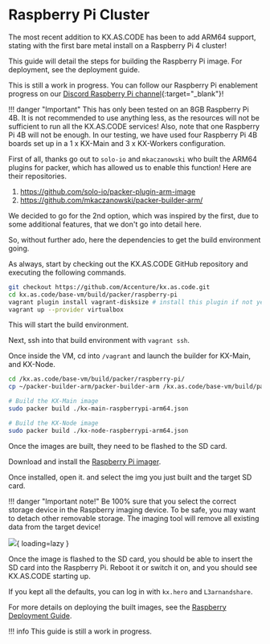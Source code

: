 # Raspberry Pi Cluster

The most recent addition to KX.AS.CODE has been to add ARM64 support, stating with the first bare metal install on a Raspberry Pi 4 cluster!

This guide will detail the steps for building the Raspberry Pi image. For deployment, see the deployment guide.

This is still a work in progress. You can follow our Raspberry Pi enablement progress on our [Discord Raspberry Pi channel](https://discord.gg/XC64HNgeXK){:target="\_blank"}!

!!! danger "Important"
    This has only been tested on an 8GB Raspberry Pi 4B. It is not recommended to use anything less, as the resources will not be sufficient to run all the KX.AS.CODE services! Also, note that one Raspberry Pi 4B will not be enough. In our testing, we have used four Raspberry Pi 4B boards set up in a 1 x KX-Main and 3 x KX-Workers configuration.

First of all, thanks go out to `solo-io` and `mkaczanowski` who built the ARM64 plugins for packer, which has allowed us to enable this function! Here are their repositories.

1. https://github.com/solo-io/packer-plugin-arm-image
2. https://github.com/mkaczanowski/packer-builder-arm/

We decided to go for the 2nd option, which was inspired by the first, due to some additional features, that we don't go into detail here.

So, without further ado, here the dependencies to get the build environment going.

As always, start by checking out the KX.AS.CODE GitHub repository and executing the following commands.

```bash
git checkout https://github.com/Accenture/kx.as.code.git
cd kx.as.code/base-vm/build/packer/raspberry-pi
vagrant plugin install vagrant-disksize # install this plugin if not yet available
vagrant up --provider virtualbox
```

This will start the build environment.

Next, ssh into that build environment with `vagrant ssh`.

Once inside the VM, cd into `/vagrant` and launch the builder for KX-Main, and KX-Node.

```bash
cd /kx.as.code/base-vm/build/packer/raspberry-pi/
cp ~/packer-builder-arm/packer-builder-arm /kx.as.code/base-vm/build/packer/raspberry-pi/

# Build the KX-Main image
sudo packer build ./kx-main-raspberrypi-arm64.json

# Build the KX-Node image
sudo packer build ./kx-node-raspberrypi-arm64.json
```

Once the images are built, they need to be flashed to the SD card.

Download and install the [Raspberry Pi imager](https://www.raspberrypi.com/news/raspberry-pi-imager-imaging-utility/).

Once installed, open it. and select the img you just built and the target SD card.

!!! danger "Important note!"
    Be 100% sure that you select the correct storage device in the Raspberry imaging device. To be safe, you may want to detach other removable storage. The imaging tool will remove all existing data from the target device!

![](../assets/images/Raspberry_PI_Setup_5.png){ loading=lazy }

Once the image is flashed to the SD card, you should be able to insert the SD card into the Raspberry Pi. Reboot it or switch it on, and you should see KX.AS.CODE starting up.

If you kept all the defaults, you can log in with `kx.hero` and `L3arnandshare`.

For more details on deploying the built images, see the [Raspberry Deployment Guide](../Deployment/Raspberry-Pi-Cluster.md).

!!! info
    This guide is still a work in progress.